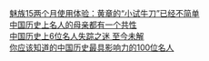   
[魅族15两个月使用体验：黄章的“小试牛刀”已经不简单](http://www.dianyue.me/archives/739/cea2ihot2dsue6a3/)  
[中国历史上名人的母亲都有一个共性](http://www.dianyue.me/archives/923/se7zonta6gqj8ulm/)  
[中国历史上6位名人失踪之迷 至今未解](http://www.dianyue.me/archives/812/9r1ojd1yqqb16o89/)  
[你应该知道的中国历史最具影响力的100位名人](http://www.dianyue.me/archives/923/6zewvwwcftgss31c/)